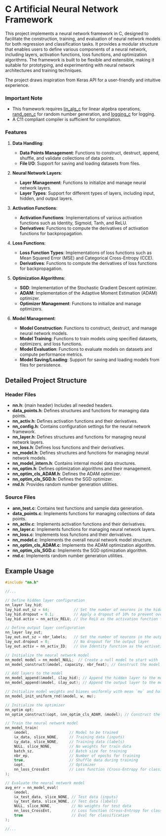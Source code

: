 # C Artificial Neural Network Framework

This project implements a neural network framework in C, designed to facilitate the construction, training, and evaluation of neural network models for both regression and classification tasks. It provides a modular structure that enables users to define various components of a neural network, including layers, activation functions, loss functions, and optimization algorithms. The framework is built to be flexible and extensible, making it suitable for prototyping, and experimenting with neural network architectures and training techniques.

The project draws inspiration from Keras API for a user-friendly and intuitive experience.

### Important Note
- This framework requires [lin_alg_c](https://github.com/Mear-MRK/lin_alg_c) for linear algebra operations, [rand_gen_c](https://github.com/Mear-MRK/rand_gen_c) for random number generation, and [logging_c](https://github.com/Mear-MRK/logging_c) for logging.
- A C11 compliant compiler is sufficient for compilation.

### Features

1. **Data Handling**:
   - **Data Points Management**: Functions to construct, destruct, append, shuffle, and validate collections of data points.
   - **File I/O**: Support for saving and loading datasets from files.

2. **Neural Network Layers**:
   - **Layer Management**: Functions to initialize and manage neural network layers.
   - **Layer Types**: Support for different types of layers, including input, hidden, and output layers.

3. **Activation Functions**:
   - **Activation Functions**: Implementations of various activation functions such as Identity, Sigmoid, Tanh, and ReLU.
   - **Derivatives**: Functions to compute the derivatives of activation functions for backpropagation.

4. **Loss Functions**:
   - **Loss Function Types**: Implementations of loss functions such as Mean Squared Error (MSE) and Categorical Cross-Entropy (CCE).
   - **Derivatives**: Functions to compute the derivatives of loss functions for backpropagation.

5. **Optimization Algorithms**:
   - **SGD**: Implementation of the Stochastic Gradient Descent optimizer.
   - **ADAM**: Implementation of the Adaptive Moment Estimation (ADAM) optimizer.
   - **Optimizer Management**: Functions to initialize and manage optimizers.

6. **Model Management**:
   - **Model Construction**: Functions to construct, destruct, and manage neural network models.
   - **Model Training**: Functions to train models using specified datasets, optimizers, and loss functions.
   - **Model Evaluation**: Functions to evaluate models on datasets and compute performance metrics.
   - **Model Saving/Loading**: Support for saving and loading models from files for persistence.


## Detailed Project Structure

### Header Files
- **nn.h**: (main header) Includes all needed headers.
- **data_points.h**: Defines structures and functions for managing data points.
- **nn_activ.h**: Defines activation functions and their derivatives.
- **nn_config.h**: Contains configuration settings for the neural network framework.
- **nn_layer.h**: Defines structures and functions for managing neural network layers.
- **nn_loss.h**: Defines loss functions and their derivatives.
- **nn_model.h**: Defines structures and functions for managing neural network models.
- **nn_model_intern.h**: Contains internal model data structures.
- **nn_optim.h**: Defines optimization algorithms and their management.
- **nn_optim_cls_ADAM.h**: Defines the ADAM optimizer.
- **nn_optim_cls_SGD.h**: Defines the SGD optimizer.
- **rnd.h**: Provides random number generation utilities.

### Source Files
- **ann_test.c**: Contains test functions and sample data generation.
- **data_points.c**: Implements functions for managing collections of data points.
- **nn_activ.c**: Implements activation functions and their derivatives.
- **nn_layer.c**: Implements functions for managing neural network layers.
- **nn_loss.c**: Implements loss functions and their derivatives.
- **nn_model.c**: Implements the overall neural network model structure.
- **nn_optim_cls_ADAM.c**: Implements the ADAM optimization algorithm.
- **nn_optim_cls_SGD.c**: Implements the SGD optimization algorithm.
- **rnd.c**: Implements random number generation utilities.

## Example Usage
```c
#include "nn.h"

//...

// Define hidden layer configuration
nn_layer lay_hid;
lay_hid.out_sz = 64;           // Set the number of neurons in the hidden layer to 64
lay_hid.dropout = 0.1;         // Apply a dropout of 10% to prevent overfitting
lay_hid.activ = nn_activ_RELU; // Use ReLU as the activation function for the hidden layer

// Define output layer configuration
nn_layer lay_out;
lay_out.out_sz = nbr_labels;   // Set the number of neurons in the output layer to the number of labels
lay_out.dropout = 0;           // No dropout for the output layer
lay_out.activ = nn_activ_ID;   // Use Identity function as the activation function for the output layer

// Initialize the neural network model
nn_model model = nn_model_NULL;  // Create a null model to start with
nn_model_construct(&model, capacity, nbr_feat); // Construct the model with the given capacity (max nbr. of layers) and number of features

// Add layers to the model
nn_model_append(&model, &lay_hid); // Append the hidden layer to the model
nn_model_append(&model, &lay_out); // Append the output layer to the model

// Initialize model weights and biases uniformly with mean `mu` and half width `w`
nn_model_init_uniform_rnd(&model, w, mu);

// Initialize the optimizer
nn_optim opt;
nn_optim_construct(&opt, &nn_optim_cls_ADAM, &model); // Construct the optimizer using the ADAM optimization algorithm

// Train the neural network model
nn_model_train(
    &model,                  // Model to be trained
    &x_data, slice_NONE,     // Training data (inputs)
    &y_data, slice_NONE,     // Training data (labels)
    NULL, slice_NONE,        // No weights for train data
    batch_sz,                // Batch size for training
    nbr_ep,                  // Number of epochs for training
    true,                    // Shuffle data during training
    &opt,                    // Optimizer
    nn_loss_CrossEnt         // Loss function (Cross-Entropy for classification)
);

// Evaluate the neural network model
avg_err = nn_model_eval(
    &model, 
    &x_test_data, slice_NONE, // Test data (inputs)
    &y_test_data, slice_NONE, // Test data (labels)
    NULL, slice_NONE,         // No weights for test data
    nn_loss_CrossEnt,         // Loss function (Cross-Entropy for classification)
    true                      // Eval for classification
);

//...
```
    
